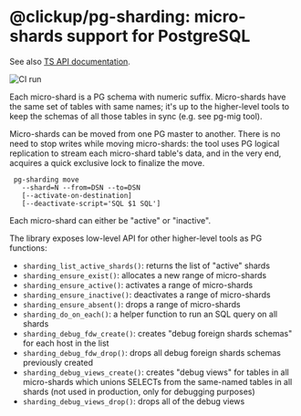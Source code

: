 # @clickup/pg-sharding: micro-shards support for PostgreSQL

See also [TS API documentation](https://github.com/clickup/pg-sharding/blob/master/docs/modules.md).

![CI run](https://github.com/clickup/pg-sharding/actions/workflows/ci.yml/badge.svg?branch=main)

Each micro-shard is a PG schema with numeric suffix. Micro-shards have the same
set of tables with same names; it's up to the higher-level tools to keep the
schemas of all those tables in sync (e.g. see pg-mig tool).

Micro-shards can be moved from one PG master to another. There is no need to
stop writes while moving micro-shards: the tool uses PG logical replication to
stream each micro-shard table's data, and in the very end, acquires a quick
exclusive lock to finalize the move.

     pg-sharding move
       --shard=N --from=DSN --to=DSN
       [--activate-on-destination]
       [--deactivate-script='SQL $1 SQL']

Each micro-shard can either be "active" or "inactive".

The library exposes low-level API for other higher-level tools as PG functions:

- `sharding_list_active_shards()`: returns the list of "active" shards
- `sharding_ensure_exist()`: allocates a new range of micro-shards
- `sharding_ensure_active()`: activates a range of micro-shards
- `sharding_ensure_inactive()`: deactivates a range of micro-shards
- `sharding_ensure_absent()`: drops a range of micro-shards
- `sharding_do_on_each()`: a helper function to run an SQL query on all shards
- `sharding_debug_fdw_create()`: creates "debug foreign shards schemas" for each host in the list
- `sharding_debug_fdw_drop()`: drops all debug foreign shards schemas previously created
- `sharding_debug_views_create()`: creates "debug views" for tables in all
  micro-shards which unions SELECTs from the same-named tables in all shards
  (not used in production, only for debugging purposes)
- `sharding_debug_views_drop()`: drops all of the debug views
